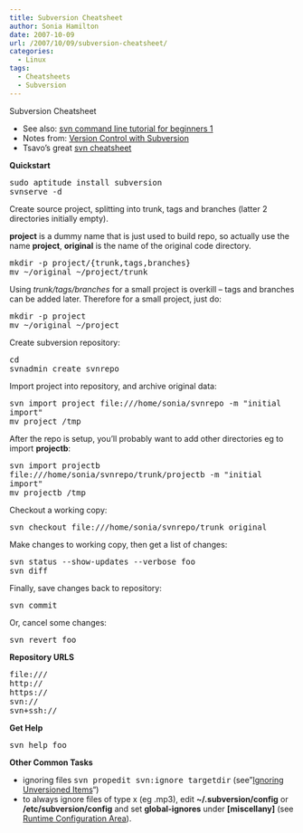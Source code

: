 ```yaml
---
title: Subversion Cheatsheet
author: Sonia Hamilton
date: 2007-10-09
url: /2007/10/09/subversion-cheatsheet/
categories:
  - Linux
tags:
  - Cheatsheets
  - Subversion
---
```

Subversion Cheatsheet

<!--more-->

  * See also: [svn command line tutorial for beginners 1 ][1]
  * Notes from: [Version Control with Subversion][2]
  * Tsavo&#8217;s great [svn cheatsheet][3]

**Quickstart**

<tt>sudo aptitude install subversion</tt>  
<tt>svnserve -d</tt>

<!--more-->Create source project, splitting into trunk, tags and branches (latter 2 directories initially empty). 

**project** is a dummy name that is just used to build repo, so actually use the name **project**, **original** is the name of the original code directory.

<tt>mkdir -p project/{trunk,tags,branches}</tt>  
<tt>mv ~/original ~/project/trunk</tt>

Using *trunk/tags/branches* for a small project is overkill &#8211; tags and branches can be added later. Therefore for a small project, just do:

<tt>mkdir -p project</tt>  
<tt>mv ~/original ~/project</tt>

Create subversion repository:

<tt>cd</tt>  
<tt>svnadmin create svnrepo</tt>

Import project into repository, and archive original data:

<tt>svn import project file:///home/sonia/svnrepo -m "initial import"</tt>  
<tt>mv project /tmp</tt>

After the repo is setup, you&#8217;ll probably want to add other directories eg to import **projectb**:

<tt>svn import projectb file:///home/sonia/svnrepo/trunk/projectb -m "initial import"</tt>  
<tt>mv projectb /tmp</tt>

Checkout a working copy:

<tt>svn checkout file:///home/sonia/svnrepo/trunk original</tt>

Make changes to working copy, then get a list of changes:  
<tt></tt>

<tt>svn status --show-updates --verbose foo</tt>  
<tt>svn diff</tt>

Finally, save changes back to repository:  
<tt></tt>

<tt>svn commit</tt>

Or, cancel some changes:  
<tt></tt>

<tt>svn revert foo</tt>

**Repository URLS**

<tt>file:///</tt>  
<tt>http://</tt>  
<tt>https://</tt>  
<tt>svn://</tt>  
<tt>svn+ssh://</tt>

**Get Help**

<tt>svn help foo</tt>

**Other Common Tasks**

  * ignoring files <tt>svn propedit svn:ignore targetdir</tt> (see&#8221;[Ignoring Unversioned Items][4]&#8220;)
  * to always ignore files of type x (eg .mp3), edit **~/.subversion/config** or **/etc/subversion/config** and set **global-ignores** under **[miscellany]** (see [Runtime Configuration Area][5]).

 [1]: http://linux.byexamples.com/archives/255/svn-command-line-tutorial-for-beginners-1/
 [2]: http://svnbook.red-bean.com/
 [3]: http://jwamicha.wordpress.com/2008/05/29/subversion-a-summary-cheat-sheet-learn-svn-in-10-minutes/
 [4]: http://svnbook.red-bean.com/en/1.4/svn.advanced.props.special.ignore.html
 [5]: http://svnbook.red-bean.com/en/1.4/svn.advanced.confarea.html
